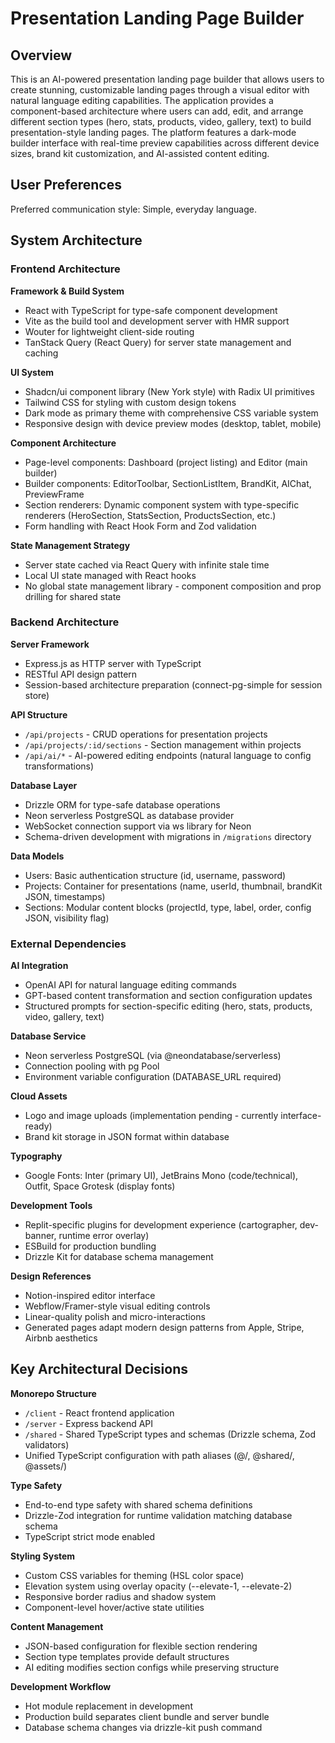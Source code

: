 # Presentation Landing Page Builder

## Overview

This is an AI-powered presentation landing page builder that allows users to create stunning, customizable landing pages through a visual editor with natural language editing capabilities. The application provides a component-based architecture where users can add, edit, and arrange different section types (hero, stats, products, video, gallery, text) to build presentation-style landing pages. The platform features a dark-mode builder interface with real-time preview capabilities across different device sizes, brand kit customization, and AI-assisted content editing.

## User Preferences

Preferred communication style: Simple, everyday language.

## System Architecture

### Frontend Architecture

**Framework & Build System**
- React with TypeScript for type-safe component development
- Vite as the build tool and development server with HMR support
- Wouter for lightweight client-side routing
- TanStack Query (React Query) for server state management and caching

**UI System**
- Shadcn/ui component library (New York style) with Radix UI primitives
- Tailwind CSS for styling with custom design tokens
- Dark mode as primary theme with comprehensive CSS variable system
- Responsive design with device preview modes (desktop, tablet, mobile)

**Component Architecture**
- Page-level components: Dashboard (project listing) and Editor (main builder)
- Builder components: EditorToolbar, SectionListItem, BrandKit, AIChat, PreviewFrame
- Section renderers: Dynamic component system with type-specific renderers (HeroSection, StatsSection, ProductsSection, etc.)
- Form handling with React Hook Form and Zod validation

**State Management Strategy**
- Server state cached via React Query with infinite stale time
- Local UI state managed with React hooks
- No global state management library - component composition and prop drilling for shared state

### Backend Architecture

**Server Framework**
- Express.js as HTTP server with TypeScript
- RESTful API design pattern
- Session-based architecture preparation (connect-pg-simple for session store)

**API Structure**
- `/api/projects` - CRUD operations for presentation projects
- `/api/projects/:id/sections` - Section management within projects
- `/api/ai/*` - AI-powered editing endpoints (natural language to config transformations)

**Database Layer**
- Drizzle ORM for type-safe database operations
- Neon serverless PostgreSQL as database provider
- WebSocket connection support via ws library for Neon
- Schema-driven development with migrations in `/migrations` directory

**Data Models**
- Users: Basic authentication structure (id, username, password)
- Projects: Container for presentations (name, userId, thumbnail, brandKit JSON, timestamps)
- Sections: Modular content blocks (projectId, type, label, order, config JSON, visibility flag)

### External Dependencies

**AI Integration**
- OpenAI API for natural language editing commands
- GPT-based content transformation and section configuration updates
- Structured prompts for section-specific editing (hero, stats, products, video, gallery, text)

**Database Service**
- Neon serverless PostgreSQL (via @neondatabase/serverless)
- Connection pooling with pg Pool
- Environment variable configuration (DATABASE_URL required)

**Cloud Assets**
- Logo and image uploads (implementation pending - currently interface-ready)
- Brand kit storage in JSON format within database

**Typography**
- Google Fonts: Inter (primary UI), JetBrains Mono (code/technical), Outfit, Space Grotesk (display fonts)

**Development Tools**
- Replit-specific plugins for development experience (cartographer, dev-banner, runtime error overlay)
- ESBuild for production bundling
- Drizzle Kit for database schema management

**Design References**
- Notion-inspired editor interface
- Webflow/Framer-style visual editing controls
- Linear-quality polish and micro-interactions
- Generated pages adapt modern design patterns from Apple, Stripe, Airbnb aesthetics

## Key Architectural Decisions

**Monorepo Structure**
- `/client` - React frontend application
- `/server` - Express backend API
- `/shared` - Shared TypeScript types and schemas (Drizzle schema, Zod validators)
- Unified TypeScript configuration with path aliases (@/, @shared/, @assets/)

**Type Safety**
- End-to-end type safety with shared schema definitions
- Drizzle-Zod integration for runtime validation matching database schema
- TypeScript strict mode enabled

**Styling System**
- Custom CSS variables for theming (HSL color space)
- Elevation system using overlay opacity (--elevate-1, --elevate-2)
- Responsive border radius and shadow system
- Component-level hover/active state utilities

**Content Management**
- JSON-based configuration for flexible section rendering
- Section type templates provide default structures
- AI editing modifies section configs while preserving structure

**Development Workflow**
- Hot module replacement in development
- Production build separates client bundle and server bundle
- Database schema changes via drizzle-kit push command